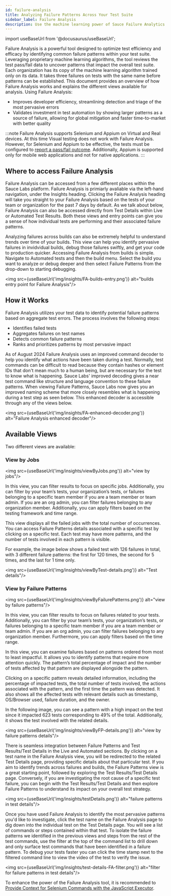 ```yaml
---
id: failure-analysis
title: Analyzing Failure Patterns Across Your Test Suite
sidebar_label: Failure Analysis
description: Use the machine learning power of Sauce Failure Analytics to uncover errors and inefficiencies in your tests to improve your testing process.
---
```


import useBaseUrl from '@docusaurus/useBaseUrl';

Failure Analysis is a powerful tool designed to optimize test efficiency and efficacy by identifying common failure patterns within your test suite. Leveraging proprietary machine learning algorithms, the tool reviews the test pass/fail data to uncover patterns that impact the overall test suite. Each organization has its copy of the machine learning algorithm trained only on its data. It takes three failures on tests with the same name before patterns can be established. This document provides an overview of how Failure Analysis works and explains the different views available for analysis.
Using Failure Analysis:

- Improves developer efficiency, streamlining detection and triage of the most pervasive errors
- Validates investment in test automation by showing larger patterns as a source of failure, allowing for global mitigation and faster time-to-market with better quality

:::note
Failure Analysis supports Selenium and Appium on Virtual and Real devices. At this time Visual testing does not work with Failure Analysis. However, for Selenium and Appium to be effective, the tests must be configured to [report a pass/fail outcome](/basics/test-config-annotation/test-annotation#setting-passfail). Additionally, Appium is supported only for mobile web applications and not for native applications.
:::

## Where to access Failure Analysis 

Failure Analysis can be accessed from a few different places within the Sauce Labs platform. Failure Analysis is primiarly avaliable via the left-hand navigation, under the Insights heading. Clicking the Failure Analysis heading will take you straight to your Failure Analysis based on the tests of your team or organization for the past 7 days by default. As we talk about below, Failure Analysis can also be accessed directly from Test Details within Live or Automated Test Results. Both these views and entry points can give you a sense of how individual tests are performing and their associated failure patterns. 

Analyzing failures across builds can also be extremely helpful to understand trends over time of your builds. This view can help you identify pervasive failures in invidvidual builds, debug those failures swiftly, and get your code to production quicker. Accessing Failure Analysis from builds is simple. Navigate to Automated tests and then the build menu. Select the build you want to analyze or debug deeper and then select Failure Patterns from the drop-down to starting debugging. 

<img src={useBaseUrl('img/insights/FA-builds-entry.png')} alt="builds entry point for Failure Analysis"/>

## How it Works

Failure Analysis utilizes your test data to identify potential failure patterns based on aggregate test errors. The process involves the following steps:

- Identifies failed tests
- Aggregates failures on test names
- Detects common failure patterns
- Ranks and prioritizes patterns by most pervasive impact

As of August 2024 Failure Analysis uses an improved command decoder to help you identify what actions have been taken during a test. Normally, test commands can be difficult to read because they contain hashes or element IDs that don't mean much to a human being, but are necessary for the test to know what is happening. Sauce Labs' improved decoding gives a near test command like structure and language convention to these failure patterns. When viewing Failure Patterns, Sauce Labs now gives you an improved naming scheme that more closely resembles what is happening during a test step as seen below. This enhanced decoder is accessible through any of the views below.

<img src={useBaseUrl('img/insights/FA-enhanced-decoder.png')} alt="Failure Analysis enhanced decoder"/>

## Available Views

Two different views are available:

### View by Jobs

<img src={useBaseUrl('img/insights/viewByJobs.png')} alt="view by jobs"/>

In this view, you can filter results to focus on specific jobs. Additionally, you can filter by your team’s tests, your organization’s tests, or failures belonging to a specific team member if you are a team member or team admin. If you are an org admin, you can filter failures belonging to any organization member. Additionally, you can apply filters based on the testing framework and time range.

This view displays all the failed jobs with the total number of occurrences. You can access Failure Patterns details associated with a specific test by clicking on a specific test. Each test may have more patterns, and the number of tests involved in each pattern is visible.

For example, the image below shows a failed test with 126 failures in total, with 3 different failure patterns: the first for 120 times, the second for 5 times, and the last for 1 time only.

<img src={useBaseUrl('img/insights/viewByTest-details.png')} alt="Test details"/>

### View by Failure Patterns

<img src={useBaseUrl('img/insights/viewByFailurePatterns.png')} alt="view by failure patterns"/>

In this view, you can filter results to focus on failures related to your tests. Additionally, you can filter by your team’s tests, your organization’s tests, or failures belonging to a specific team member if you are a team member or team admin. If you are an org admin, you can filter failures belonging to any organization member. Furthermore, you can apply filters based on the time range.

In this view, you can examine failures based on patterns ordered from most to least impactful. It allows you to identify patterns that require more attention quickly. The pattern’s total percentage of impact and the number of tests affected by that pattern are displayed alongside the pattern.

Clicking on a specific pattern reveals detailed information, including the percentage of impacted tests, the total number of tests involved, the actions associated with the pattern, and the first time the pattern was detected. It also shows all the affected tests with relevant details such as timestamp, OS/Browser used, failure duration, and the owner.

In the following image, you can see a pattern with a high impact on the test since it impacted 623 tests corresponding to 49% of the total. Additionally, it shows the test involved with the related details.

<img src={useBaseUrl('img/insights/viewByFP-details.png')} alt="view by failure patterns details"/>

There is seamless integration between Failure Patterns and Test Results/Test Details in the Live and Automated sections. By clicking on a test name in the Failure Analysis view, you will be redirected to the related Test Details page, providing specific details about that particular test. If you aim to identify trends across failures and builds, the Failure Patterns view is a great starting point, followed by exploring the Test Results/Test Details page. Conversely, if you are investigating the root cause of a specific test failure, you can begin with the Test Results/Test Details and then explore Failure Patterns to understand its impact on your overall test strategy.

<img src={useBaseUrl('img/insights/testDetails.png')} alt="failure patterns in test details"/>

Once you have used Failure Analysis to identify the most pervasive patterns you'd like to investigate, click the test name on the Failure Analysis page to dig down into the individual test on the Test Details page. You will see a list of commands or steps contained within that test. To isolate the failure patterns we identified in the previous views and steps from the rest of the test commands, use the filter at the top of the command list to drill down and only surface test commands that have been identified in a failure pattern. To debug your tests faster you can click the time stamp next to the filtered command line to view the video of the test to verify the issue.

<img src={useBaseUrl('img/insights/test-details-FA-filter.png')} alt="filter for failure patterns in test details"/>

To enhance the power of the Failure Analysis tool, it is recommended to [Provide Context for Selenium Commands with the JavaScript Executor](/basics/test-config-annotation/test-annotation#selenium-javascript-executor).
